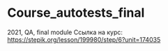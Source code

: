 # Course_autotests_final
2021, QA, final module
Ссылка на курс: https://stepik.org/lesson/199980/step/6?unit=174035

